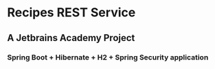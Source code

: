 # Recipes REST Service
## A Jetbrains Academy Project
### Spring Boot + Hibernate + H2 + Spring Security application
